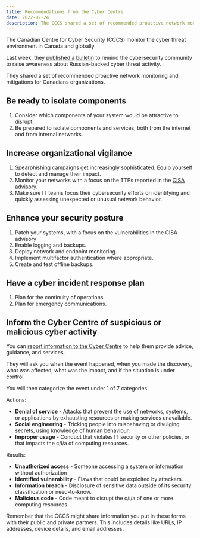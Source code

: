 ```yaml
---
title: Recommendations from the Cyber Centre
date: 2022-02-24
description: The CCCS shared a set of recommended proactive network monitoring and mitigations for Canadians organizations
---
```


The Canadian Centre for Cyber Security (CCCS) monitor the cyber threat environment in Canada and globally.

Last week, they [published a bulletin](https://cyber.gc.ca/en/guidance/cyber-threat-bulletin-cyber-centre-reminds-canadian-critical-infrastructure-operators) to remind the cybersecurity community to raise awareness about Russian-backed cyber threat activity.

They shared a set of recommended proactive network monitoring and mitigations for Canadians organizations. 

## Be ready to isolate components

1. Consider which components of your system would be attractive to disrupt.
2. Be prepared to isolate components and services, both from the internet and from internal networks.

## Increase organizational vigilance

1. Spearphishing campaigns get increasingly sophisticated. Equip yourself to detect and manage their impact.
2. Monitor your networks with a focus on the TTPs reported in the [CISA advisory](https://www.cisa.gov/uscert/ncas/alerts/aa22-011a).
3. Make sure IT teams focus their cybersecurity efforts on identifying and quickly assessing unexpected or unusual network behavior.

## Enhance your security posture

1. Patch your systems, with a focus on the vulnerabilities in the CISA advisory 
2. Enable logging and backups.
3. Deploy network and endpoint monitoring.
4. Implement multifactor authentication where appropriate.
5. Create and test offline backups.

## Have a cyber incident response plan

1. Plan for the continuity of operations. 
2. Plan for emergency communications.

## Inform the Cyber Centre of suspicious or malicious cyber activity

You can [report information to the Cyber Centre](https://www.cyber.gc.ca/en/incident-management) to help them provide advice, guidance, and services.

They will ask you when the event happened, when you made the discovery, what was affected, what was the impact, and if the situation is under control.

You will then categorize the event under 1 of 7 categories.

Actions:

- **Denial of service** - Attacks that prevent the use of networks, systems, or applications by exhausting resources or making services unavailable.
- **Social engineering** - Tricking people into misbehaving or divulging secrets, using knowledge of human behaviour.
- **Improper usage** - Conduct that violates IT security or other policies, or that impacts the c/i/a of computing resources.

Results:

- **Unauthorized access** - Someone accessing a system or information without authorization
- **Identified vulnerability** - Flaws that could be exploited by attackers.
- **Information breach** - Disclosure of sensitive data outside of its security classification or need-to-know. 
- **Malicious code** - Code meant to disrupt the c/i/a of one or more computing resources

Remember that the CCCS might share information you put in these forms with their public and private partners. This includes details like URLs, IP addresses, device details, and email addresses.
